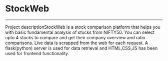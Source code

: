 # StockWeb

---

Project descriptionStockWeb is a stock comparison platform that helps you with basic fundamental analysis of stocks from NIFTY50. You can select upto 4 stocks to compare and get their company overview and ratio comparisons. Live data is scrapped from the web for each request. A flask(python) server is used for data retrieval and HTML,CSS,JS has been used for frontend functionality.
